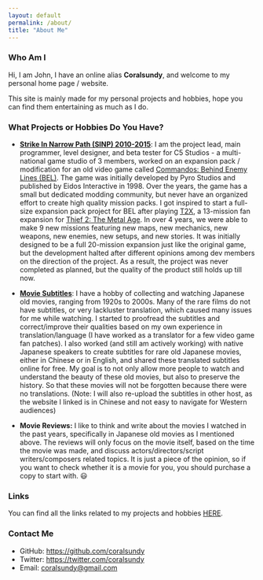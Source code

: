 ```yaml
---
layout: default
permalink: /about/
title: "About Me"
---
```



### Who Am I
Hi, I am John, I have an online alias __Coralsundy__, and welcome to my personal home page / website.

This site is mainly made for my personal projects and hobbies, hope you can find them entertaining as much as I do.

### What Projects or Hobbies Do You Have?
* __[Strike In Narrow Path (SINP) 2010-2015](https://strikeinnarrowpath.com/)__: I am the project lead, main programmer, level designer, and beta tester for C5 Studios - a multi-national game studio of 3 members, worked on an expansion pack / modification for an old video game called [Commandos: Behind Enemy Lines (BEL)](https://en.wikipedia.org/wiki/Commandos:_Behind_Enemy_Lines). The game was initially developed by Pyro Studios and published by Eidos Interactive in 1998. Over the years, the game has a small but dedicated modding community, but never have an organized effort to create high quality mission packs. I got inspired to start a full-size expansion pack project for BEL after playing [T2X](https://www.thief2x.com/), a 13-mission fan expansion for [Thief 2: The Metal Age](https://en.wikipedia.org/wiki/Thief_II). In over 4 years, we were able to make 9 new missions featuring new maps, new mechanics, new weapons, new enemies, new setups, and new stories. It was initially designed to be a full 20-mission expansion just like the original game, but the development halted after different opinions among dev members on the direction of the project. As a result, the project was never completed as planned, but the quality of the product still holds up till now.

* <a href='{% post_url 2021-01-10-subtitles-summary-list %}'><strong>Movie Subtitles</strong></a>: I have a hobby of collecting and watching Japanese old movies, ranging from 1920s to 2000s. Many of the rare films do not have subtitles, or very lackluster translation, which caused many issues for me while watching. I started to proofread the subtitles and correct/improve their qualities based on my own experience in translation/language (I have worked as a translator for a few video game fan patches). I also worked (and still am actively working) with native Japanese speakers to create subtitles for rare old Japanese movies, either in Chinese or in English, and shared these translated subtitles online for free. My goal is to not only allow more people to watch and understand the beauty of these old movies, but also to preserve the history. So that these movies will not be forgotten because there were no translations. (Note: I will also re-upload the subtitles in other host, as the website I linked is in Chinese and not easy to navigate for Western audiences)

* __Movie Reviews:__ I like to think and write about the movies I watched in the past years, specifically in Japanese old movies as I mentioned above. The reviews will only focus on the movie itself, based on the time the movie was made, and discuss actors/directors/script writers/composers related topics. It is just a piece of the opinion, so if you want to check whether it is a movie for you, you should purchase a copy to start with. :smiley:

### Links
You can find all the links related to my projects and hobbies <a href="/links/">HERE</a>.

### Contact Me
* GitHub: <https://github.com/coralsundy>
* Twitter: <https://twitter.com/coralsundy>
* Email: [coralsundy@gmail.com](mailto:coralsundy@gmail.com)

